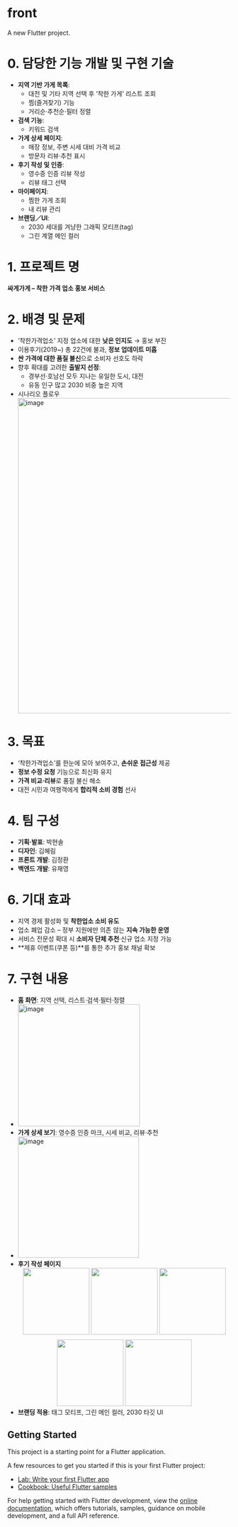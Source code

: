 # front

A new Flutter project.

# 0. 담당한 기능 개발 및 구현 기술
- **지역 기반 가게 목록**:  
  - 대전 및 기타 지역 선택 후 ‘착한 가게’ 리스트 조회  
  - 찜(즐겨찾기) 기능  
  - 거리순·추천순·필터 정렬  
- **검색 기능**:  
  - 키워드 검색  
- **가게 상세 페이지**:  
  - 매장 정보, 주변 시세 대비 가격 비교  
  - 방문자 리뷰·추천 표시  
- **후기 작성 및 인증**:  
  - 영수증 인증 리뷰 작성  
  - 리뷰 태그 선택  
- **마이페이지**:  
  - 찜한 가게 조회  
  - 내 리뷰 관리  
- **브랜딩／UI**:  
  - 2030 세대를 겨냥한 그래픽 모티프(tag)  
  - 그린 계열 메인 컬러  

# 1. 프로젝트 명
**싸게가게 – 착한 가격 업소 홍보 서비스**

# 2. 배경 및 문제
- ‘착한가격업소’ 지정 업소에 대한 **낮은 인지도** → 홍보 부진  
- 이용후기(2019~) 총 22건에 불과, **정보 업데이트 미흡**  
- **싼 가격에 대한 품질 불신**으로 소비자 선호도 하락  
- 향후 확대를 고려한 **출발지 선정**:  
  - 경부선·호남선 모두 지나는 유일한 도시, 대전  
  - 유동 인구 많고 2030 비중 높은 지역
- 시나리오 플로우
  <img width="710" alt="image" src="https://github.com/user-attachments/assets/efd5c25a-5776-4cc0-9c29-74e3a6898289" />


# 3. 목표
- ‘착한가격업소’를 한눈에 모아 보여주고, **손쉬운 접근성** 제공  
- **정보 수정 요청** 기능으로 최신화 유지  
- **가격 비교·리뷰**로 품질 불신 해소  
- 대전 시민과 여행객에게 **합리적 소비 경험** 선사  

# 4. 팀 구성
- **기획·발표**: 박현솔
- **디자인**: 김혜림
- **프론트 개발**: 김정환
- **백엔드 개발**: 유재영

# 6. 기대 효과
- 지역 경제 활성화 및 **착한업소 소비 유도**  
- 업소 폐업 감소 – 정부 지원에만 의존 않는 **지속 가능한 운영**  
- 서비스 전문성 확대 시 **소비자 단체 추천**·신규 업소 지정 가능  
- **제휴 이벤트(쿠폰 등)**를 통한 추가 홍보 채널 확보  

# 7. 구현 내용
- **홈 화면**: 지역 선택, 리스트·검색·필터·정렬
- <img width="275" alt="image" src="https://github.com/user-attachments/assets/936bcc9d-622d-4626-a07e-2f63792d9003" />
- **가게 상세 보기**: 영수증 인증 마크, 시세 비교, 리뷰·추천
- <img width="273" alt="image" src="https://github.com/user-attachments/assets/d23b1569-45f4-4671-a3a9-5f2670609f87" />
- **후기 작성 페이지**  
  <div style="text-align:center">
    <img src="https://github.com/user-attachments/assets/d5a22cb9-5d5c-49df-8778-251dd660c36a" width="150" />
    <img src="https://github.com/user-attachments/assets/ff018a36-9e36-4031-a95a-911b92d7014e" width="150" />
    <img src="https://github.com/user-attachments/assets/7f1a8a26-53bd-4448-b543-32e4cc2fcd1e" width="150" />
  </div>
  <div style="text-align:center; margin-top:8px;">
    <img src="https://github.com/user-attachments/assets/021c826c-1ede-476a-8a18-6a564ae1c6c1" width="150" />
    <img src="https://github.com/user-attachments/assets/1a94d909-2757-48e8-bdd3-e407fbbf997d" width="150" />
  </div>
- **브랜딩 적용**: 태그 모티프, 그린 메인 컬러, 2030 타깃 UI  


## Getting Started

This project is a starting point for a Flutter application.

A few resources to get you started if this is your first Flutter project:

- [Lab: Write your first Flutter app](https://docs.flutter.dev/get-started/codelab)
- [Cookbook: Useful Flutter samples](https://docs.flutter.dev/cookbook)

For help getting started with Flutter development, view the
[online documentation](https://docs.flutter.dev/), which offers tutorials,
samples, guidance on mobile development, and a full API reference.
